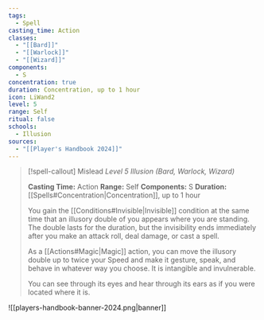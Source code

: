 ```yaml
---
tags:
  - Spell
casting_time: Action
classes:
  - "[[Bard]]"
  - "[[Warlock]]"
  - "[[Wizard]]"
components:
  - S
concentration: true
duration: Concentration, up to 1 hour
icon: LiWand2
level: 5
range: Self
ritual: false
schools:
  - Illusion
sources: 
  - "[[Player's Handbook 2024]]"
---
```

>[!spell-callout] Mislead
>_Level 5 Illusion (Bard, Warlock, Wizard)_
>
>**Casting Time:** Action
>**Range:** Self
>**Components:** S
>**Duration:** [[Spells#Concentration\|Concentration]], up to 1 hour
>
>You gain the [[Conditions#Invisible\|Invisible]] condition at the same time that an illusory double of you appears where you are standing. The double lasts for the duration, but the invisibility ends immediately after you make an attack roll, deal damage, or cast a spell.
>
>As a [[Actions#Magic\|Magic]] action, you can move the illusory double up to twice your Speed and make it gesture, speak, and behave in whatever way you choose. It is intangible and invulnerable.
>
>You can see through its eyes and hear through its ears as if you were located where it is.


![[players-handbook-banner-2024.png|banner]]